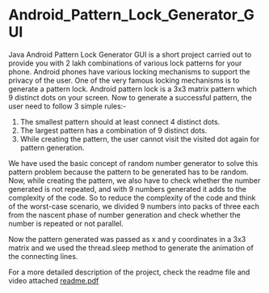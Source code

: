 # Android_Pattern_Lock_Generator_GUI
Java Android Pattern Lock Generator GUI is a short project carried out to provide you with 2 lakh combinations of various lock patterns for your phone. Android phones have various locking mechanisms to support the privacy of the user. One of the very famous locking mechanisms is to generate a pattern lock. Android pattern lock is a 3x3 matrix pattern which 9 distinct dots on your screen. Now to generate a successful pattern, the user need to follow 3 simple rules:-

1. The smallest pattern should at least connect 4 distinct dots. 
2. The largest pattern has a combination of 9 distinct dots. 
3. While creating the pattern, the user cannot visit the visited dot again for pattern generation. 

We have used the basic concept of random number generator to solve this pattern problem because the pattern to be generated has to be random. Now, while creating the pattern, we also have to check whether the number generated is not repeated, and with 9 numbers generated it adds to the complexity of the code. So to reduce the complexity of the code and think of the worst-case scenario, we divided 9 numbers into packs of three each from the nascent phase of number generation and check whether the number is repeated or not parallel.

Now the pattern generated was passed as x and y coordinates in a 3x3 matrix and we used the thread.sleep method to generate the animation of the connecting lines.

For a more detailed description of the project, check the readme file and video attached 
[readme.pdf](https://github.com/pratvi0511/Android_Pattern_Lock_Generator_GUI/files/6245698/readme.pdf)
